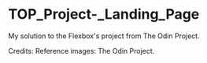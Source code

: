 # TOP_Project-_Landing_Page
My solution to the Flexbox's project from The Odin Project.

Credits:
Reference images: The Odin Project. 